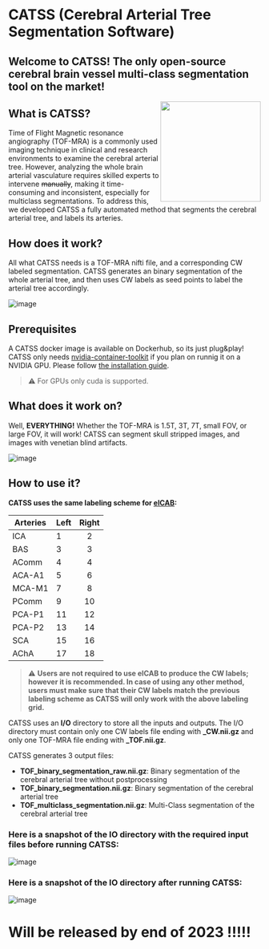 # CATSS (Cerebral Arterial Tree Segmentation Software) 
 

## Welcome to CATSS! The only open-source cerebral brain vessel multi-class segmentation tool on the market! 
<img align="right" width="200" height="200" src="https://user-images.githubusercontent.com/38469694/232968254-69a4f022-9def-43ac-86e9-ee1c4b84a9b9.jpeg"> 

## What is CATSS?
 Time of Flight Magnetic resonance angiography (TOF-MRA) is a commonly used imaging technique in clinical and research environments to examine the cerebral arterial tree. However, analyzing the whole brain arterial vasculature requires skilled experts to intervene ~~manually~~, making it time-consuming and inconsistent, especially for multiclass segmentations. To address this, we developed CATSS a fully automated method that segments the cerebral arterial tree, and labels its arteries.
 

## How does it work? 
 All what CATSS needs is a TOF-MRA nifti file, and a corresponding CW labeled segmentation. CATSS generates an binary segmentation of the whole arterial tree, and then uses CW labels as seed points to label the arterial tree accordingly.
 
![image](https://user-images.githubusercontent.com/38469694/232989548-eeceee59-68d2-4c86-903b-6c910bd9cacb.png)

## Prerequisites
A CATSS docker image is available on Dockerhub, so its just plug&play! CATSS only needs [nvidia-container-toolkit](https://docs.nvidia.com/datacenter/cloud-native/container-toolkit/install-guide.html) if you plan on runnig it on a NVIDIA GPU.
Please follow [the installation guide](https://docs.nvidia.com/datacenter/cloud-native/container-toolkit/install-guide.html).
> :warning: For GPUs only cuda is supported.
 
 ## What does it work on? 
Well, **EVERYTHING!** Whether the TOF-MRA is 1.5T, 3T, 7T, small FOV, or large FOV, it will work! CATSS can segment skull stripped images, and images with venetian blind artifacts.
 
![image](https://user-images.githubusercontent.com/38469694/232984119-e5e6729c-e54e-46e9-91c8-1720bd1c0dda.png)

## How to use it? 
**CATSS uses the same labeling scheme for [eICAB](https://gitlab.com/FelixDumais/vessel_segmentation_snaillab):**

 | Arteries | Left | Right |
|----------|------|:-----:|
| ICA      | 1    |   2   |
| BAS      | 3   |  3  |
| AComm      | 4   |  4  |
| ACA-A1   | 5    |   6   |
| MCA-M1   | 7    |   8   |
| PComm    | 9    |  10   |
| PCA-P1   | 11   |  12   |
| PCA-P2   | 13   |  14   |
| SCA      | 15   |  16   |
| AChA     | 17   |  18   |

> :warning: **Users are not required to use eICAB to produce the CW labels; however it is recommended. In case of using any other method, users must make sure that their CW labels match the previous labeling scheme as CATSS will only work with the above labeling grid.**


 CATSS uses an **I/O** directory to store all the inputs and outputs. The I/O directory must contain only one CW labels file ending with **_CW.nii.gz** and only one TOF-MRA file ending with **_TOF.nii.gz**. 
 
 CATSS generates 3 output files: 
 + **TOF_binary_segmentation_raw.nii.gz**: Binary segmentation of the cerebral arterial tree without postprocessing
 + **TOF_binary_segmentation.nii.gz**: Binary segmentation of the cerebral arterial tree
 + **TOF_multiclass_segmentation.nii.gz**: Multi-Class segmentation of the cerebral arterial tree
### Here  is a snapshot of the IO directory with the required input files before running CATSS:
![image](https://user-images.githubusercontent.com/38469694/233215344-fda9b878-1c25-4b75-acb4-3bdfc45b72e7.png)

### Here is a snapshot of the IO directory after running CATSS:
![image](https://user-images.githubusercontent.com/38469694/233215363-c6ed6047-31e8-4cf0-b217-c85490739266.png)
 
# Will be released by end of 2023 !!!!!

